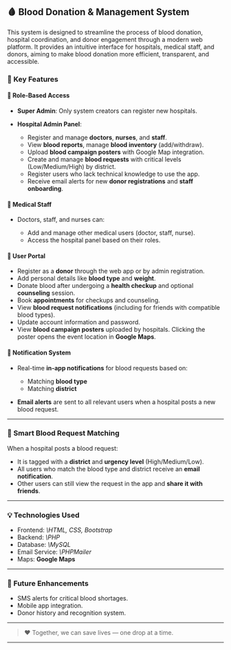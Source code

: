 ## 🩸 Blood Donation & Management System

This system is designed to streamline the process of blood donation, hospital coordination, and donor engagement through a modern web platform. It provides an intuitive interface for hospitals, medical staff, and donors, aiming to make blood donation more efficient, transparent, and accessible.

### 🚀 Key Features

#### 🔐 Role-Based Access

* **Super Admin**: Only system creators can register new hospitals.
* **Hospital Admin Panel**:

  * Register and manage **doctors**, **nurses**, and **staff**.
  * View **blood reports**, manage **blood inventory** (add/withdraw).
  * Upload **blood campaign posters** with Google Map integration.
  * Create and manage **blood requests** with critical levels (Low/Medium/High) by district.
  * Register users who lack technical knowledge to use the app.
  * Receive email alerts for new **donor registrations** and **staff onboarding**.

#### 🏥 Medical Staff

* Doctors, staff, and nurses can:

  * Add and manage other medical users (doctor, staff, nurse).
  * Access the hospital panel based on their roles.

#### 👤 User Portal

* Register as a **donor** through the web app or by admin registration.
* Add personal details like **blood type** and **weight**.
* Donate blood after undergoing a **health checkup** and optional **counseling** session.
* Book **appointments** for checkups and counseling.
* View **blood request notifications** (including for friends with compatible blood types).
* Update account information and password.
* View **blood campaign posters** uploaded by hospitals. Clicking the poster opens the event location in **Google Maps**.

#### 📢 Notification System

* Real-time **in-app notifications** for blood requests based on:

  * Matching **blood type**
  * Matching **district**
* **Email alerts** are sent to all relevant users when a hospital posts a new blood request.

---

### 📍 Smart Blood Request Matching

When a hospital posts a blood request:

* It is tagged with a **district** and **urgency level** (High/Medium/Low).
* All users who match the blood type and district receive an **email notification**.
* Other users can still view the request in the app and **share it with friends**.

---

### 💡 Technologies Used

* Frontend: *\HTML, CSS, Bootstrap*
* Backend: *\PHP*
* Database: *\MySQL*
* Email Service: *\PHPMailer*
* Maps: **Google Maps**

---

### 🧪 Future Enhancements

* SMS alerts for critical blood shortages.
* Mobile app integration.
* Donor history and recognition system.

---

> ❤️ Together, we can save lives — one drop at a time.

---

